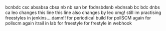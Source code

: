 bcnbdc
csc absabsa
cbsa nb nb
san bn
fbdnsbdsnb
vbdnsab
bc bdc dnbs ca
leo changes this line
this line also changes by leo
omg! still im practising freestyles in jenkins....damn!!
for periodical build
for pollSCM
again for pollscm
again itrail in lab for freestyle
for frestyle in webhook
